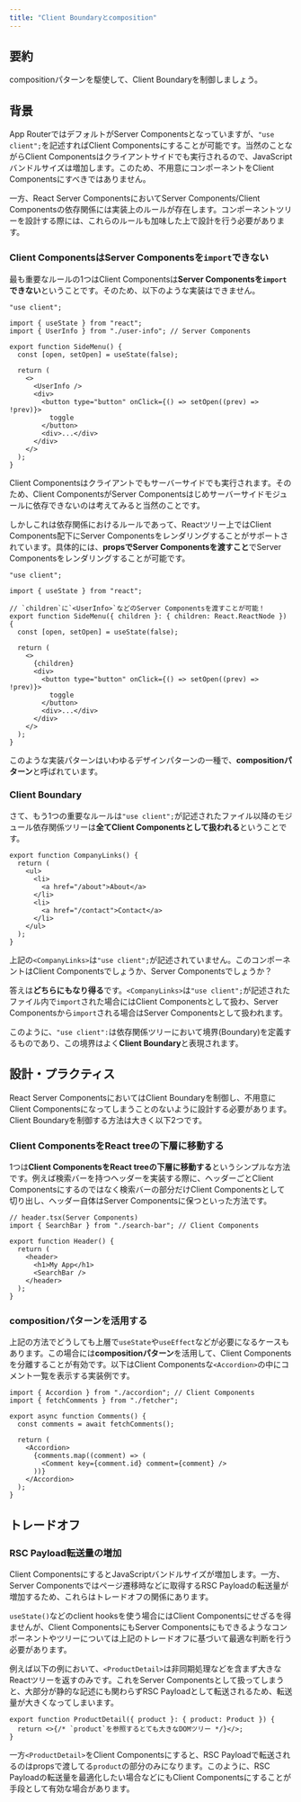 ```yaml
---
title: "Client Boundaryとcomposition"
---
```


## 要約

compositionパターンを駆使して、Client Boundaryを制御しましょう。

## 背景

App RouterではデフォルトがServer Componentsとなっていますが、`"use client";`を記述すればClient Componentsにすることが可能です。当然のことながらClient Componentsはクライアントサイドでも実行されるので、JavaScriptバンドルサイズは増加します。このため、不用意にコンポーネントをClient Componentsにすべきではありません。

一方、React Server ComponentsにおいてServer Components/Client Componentsの依存関係には実装上のルールが存在します。コンポーネントツリーを設計する際には、これらのルールも加味した上で設計を行う必要があります。

### Client ComponentsはServer Componentsを`import`できない

最も重要なルールの1つはClient Componentsは**Server Componentsを`import`できない**ということです。そのため、以下のような実装はできません。

```tsx
"use client";

import { useState } from "react";
import { UserInfo } from "./user-info"; // Server Components

export function SideMenu() {
  const [open, setOpen] = useState(false);

  return (
    <>
      <UserInfo />
      <div>
        <button type="button" onClick={() => setOpen((prev) => !prev)}>
          toggle
        </button>
        <div>...</div>
      </div>
    </>
  );
}
```

Client Componentsはクライアントでもサーバーサイドでも実行されます。そのため、Client ComponentsがServer Componentsはじめサーバーサイドモジュールに依存できないのは考えてみると当然のことです。

しかしこれは依存関係におけるルールであって、Reactツリー上ではClient Components配下にServer Componentsをレンダリングすることがサポートされています。具体的には、**propsでServer Componentsを渡すこと**でServer Componentsをレンダリングすることが可能です。

```tsx
"use client";

import { useState } from "react";

// `children`に`<UserInfo>`などのServer Componentsを渡すことが可能！
export function SideMenu({ children }: { children: React.ReactNode }) {
  const [open, setOpen] = useState(false);

  return (
    <>
      {children}
      <div>
        <button type="button" onClick={() => setOpen((prev) => !prev)}>
          toggle
        </button>
        <div>...</div>
      </div>
    </>
  );
}
```

このような実装パターンはいわゆるデザインパターンの一種で、**compositionパターン**と呼ばれています。

### Client Boundary

さて、もう1つの重要なルールは`"use client";`が記述されたファイル以降のモジュール依存関係ツリーは**全てClient Componentsとして扱われる**ということです。

```tsx
export function CompanyLinks() {
  return (
    <ul>
      <li>
        <a href="/about">About</a>
      </li>
      <li>
        <a href="/contact">Contact</a>
      </li>
    </ul>
  );
}
```

上記の`<CompanyLinks>`は`"use client";`が記述されていません。このコンポーネントはClient Componentsでしょうか、Server Componentsでしょうか？

答えは**どちらにもなり得る**です。`<CompanyLinks>`は`"use client";`が記述されたファイル内で`import`された場合にはClient Componentsとして扱わ、Server Componentsから`import`される場合はServer Componentsとして扱われます。

このように、`"use client":`は依存関係ツリーにおいて境界(Boundary)を定義するものであり、この境界はよく**Client Boundary**と表現されます。

## 設計・プラクティス

React Server ComponentsにおいてはClient Boundaryを制御し、不用意にClient Componentsになってしまうことのないように設計する必要があります。Client Boundaryを制御する方法は大きく以下2つです。

### Client ComponentsをReact treeの下層に移動する

1つは**Client ComponentsをReact treeの下層に移動する**というシンプルな方法です。例えば検索バーを持つヘッダーを実装する際に、ヘッダーごとClient Componentsにするのではなく検索バーの部分だけClient Componentsとして切り出し、ヘッダー自体はServer Componentsに保つといった方法です。

```tsx
// header.tsx(Server Components)
import { SearchBar } from "./search-bar"; // Client Components

export function Header() {
  return (
    <header>
      <h1>My App</h1>
      <SearchBar />
    </header>
  );
}
```

### compositionパターンを活用する

上記の方法でどうしても上層で`useState`や`useEffect`などが必要になるケースもあります。この場合には**compositionパターン**を活用して、Client Componentsを分離することが有効です。以下はClient Componentsな`<Accordion>`の中にコメント一覧を表示する実装例です。

```tsx
import { Accordion } from "./accordion"; // Client Components
import { fetchComments } from "./fetcher";

export async function Comments() {
  const comments = await fetchComments();

  return (
    <Accordion>
      {comments.map((comment) => (
        <Comment key={comment.id} comment={comment} />
      ))}
    </Accordion>
  );
}
```

## トレードオフ

### RSC Payload転送量の増加

Client ComponentsにするとJavaScriptバンドルサイズが増加します。一方、Server Componentsではページ遷移時などに取得するRSC Payloadの転送量が増加するため、これらはトレードオフの関係にあります。

`useState()`などのclient hooksを使う場合にはClient Componentsにせざるを得ませんが、Client ComponentsにもServer Componentsにもできるようなコンポーネントやツリーについては上記のトレードオフに基づいて最適な判断を行う必要があります。

例えば以下の例において、`<ProductDetail>`は非同期処理などを含まず大きなReactツリーを返すのみです。これをServer Componentsとして扱ってしまうと、大部分が静的な記述にも関わらずRSC Payloadとして転送されるため、転送量が大きくなってしまいます。

```tsx
export function ProductDetail({ product }: { product: Product }) {
  return <>{/* `product`を参照するとても大きなDOMツリー */}</>;
}
```

一方`<ProductDetail>`をClient Componentsにすると、RSC Payloadで転送されるのはpropsで渡してる`product`の部分のみになります。このように、RSC Payloadの転送量を最適化したい場合などにもClient Componentsにすることが手段として有効な場合があります。
